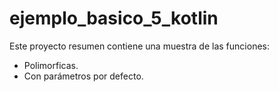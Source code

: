 # ejemplo_basico_5_kotlin

Este proyecto resumen contiene una muestra de las funciones:
- Polimorficas.
- Con parámetros por defecto.
